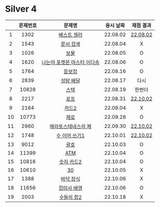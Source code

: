 # Silver 4

|     | 문제번호 |                  문제명                  | 응시 날짜 |        채점 결과         |
| :-: | :------: | :--------------------------------------: | :-------: | :----------------------: |
|  1  |   1302   |         [베스트 셀러](./1302.js)         | 22.08.02  | [22.08.02](./1302_re.js) |
|  2  |   1543   |          [문서 검색](./1543.js)          | 22.08.04  |            X             |
|  3  |   1026   |            [보물](./1026.js)             | 22.08.05  |            O             |
|  4  |   1620   | [나는야 포켓몬 마스터 이다솜](./1620.js) | 22.08.06  |            O             |
|  5  |   1764   |           [듣보잡](./1764.js)            | 22.08.16  |            O             |
|  6  |   2839   |          [설탕 배달](./2839.js)          | 22.08.17  |           다시           |
|  7  |  10828   |            [스택](./10828.js)            | 22.08.19  |          한번더          |
|  8  |   2217   |            [로프](./2217.js)             | 22.08.31  | [22.10.02](./2217_re.js) |
|  9  |   2164   |            [카드2](./2164.js)            | 22.09.04  |            X             |
| 10  |  10773   |            [제로](./10773.js)            | 22.09.28  |            O             |
| 11  |   2960   |     [에라토스테네스의 체](./2960.js)     | 22.09.30  | [22.10.02](./2960_re.js) |
| 12  |   1748   |        [수 이어 쓰기1](./1748.js)        | 22.10.01  | [22.10.02](./1748_re.js) |
| 13  |   9012   |            [괄호](./9012.js)             | 22.10.03  |            O             |
| 14  |  11399   |            [ATM](./11399.js)             | 22.10.04  |            O             |
| 15  |  10816   |         [숫자 카드2](./10816.js)         | 22.10.04  |            O             |
| 16  |  10610   |             [30](./10610.js)             | 22.10.05  |            X             |
| 17  |   1388   |          [바닥 장식](./1388.js)          | 22.10.06  |            X             |
| 18  |  11656   |        [접미사 배열](./11656.js)         | 22.10.06  |            O             |
| 19  |   2003   |         [수들의 합2](./2003.js)          | 22.10.18  |            X             |
